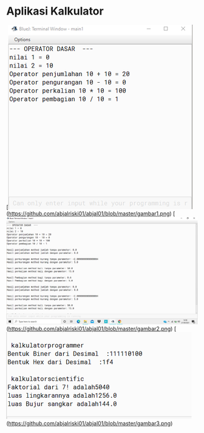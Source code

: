 # Aplikasi Kalkulator

[![N|Solid](https://github.com/abjalriski01/abjal01/blob/master/gambar1.png)(https://github.com/abjalriski01/abjal01/blob/master/gambar1.png)
[![N|Solid](https://github.com/abjalriski01/abjal01/blob/master/gambar2.png)(https://github.com/abjalriski01/abjal01/blob/master/gambar2.png)
[![N|Solid](https://github.com/abjalriski01/abjal01/blob/master/gambar3.png)(https://github.com/abjalriski01/abjal01/blob/master/gambar3.png)




